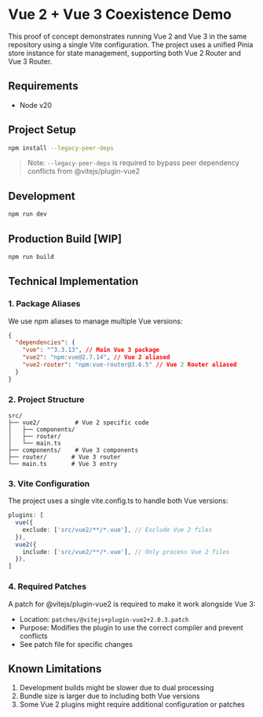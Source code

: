 # Vue 2 + Vue 3 Coexistence Demo

This proof of concept demonstrates running Vue 2 and Vue 3 in the same repository using a single Vite configuration. The project uses a unified Pinia store instance for state management, supporting both Vue 2 Router and Vue 3 Router.

## Requirements

- Node v20

## Project Setup

```sh
npm install --legacy-peer-deps
```

> Note: `--legacy-peer-deps` is required to bypass peer dependency conflicts from @vitejs/plugin-vue2

## Development

```sh
npm run dev
```

## Production Build [WIP]

```sh
npm run build
```

## Technical Implementation

### 1. Package Aliases

We use npm aliases to manage multiple Vue versions:

```json
{
  "dependencies": {
    "vue": "^3.3.13", // Main Vue 3 package
    "vue2": "npm:vue@2.7.14", // Vue 2 aliased
    "vue2-router": "npm:vue-router@3.6.5" // Vue 2 Router aliased
  }
}
```

### 2. Project Structure

```
src/
├── vue2/          # Vue 2 specific code
│   ├── components/
│   ├── router/
│   └── main.ts
├── components/    # Vue 3 components
├── router/       # Vue 3 router
└── main.ts       # Vue 3 entry
```

### 3. Vite Configuration

The project uses a single vite.config.ts to handle both Vue versions:

```typescript
plugins: [
  vue({
    exclude: ['src/vue2/**/*.vue'], // Exclude Vue 2 files
  }),
  vue2({
    include: ['src/vue2/**/*.vue'], // Only process Vue 2 files
  }),
]
```

### 4. Required Patches

A patch for @vitejs/plugin-vue2 is required to make it work alongside Vue 3:

- Location: `patches/@vitejs+plugin-vue2+2.0.3.patch`
- Purpose: Modifies the plugin to use the correct compiler and prevent conflicts
- See patch file for specific changes


## Known Limitations

1. Development builds might be slower due to dual processing
2. Bundle size is larger due to including both Vue versions
3. Some Vue 2 plugins might require additional configuration or patches

